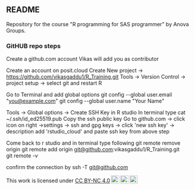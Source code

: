 ## README

Repository for the course "R programming for SAS programmer" by Anova Groups.

### GitHUB repo steps
Create a github.com account
Vikas will add you as contributor

Create an account on posit.cloud
Create New project -> https://github.com/vikasgaddu1/R_Training.git
Tools -> Version Control -> project setup -> select git and restart R

Go to Terminal and add global options
git config --global user.email "you@example.com"
git config --global user.name "Your Name"

Tools -> Global options -> Create SSH Key in R studio
In terminal type cat ~/.ssh/id_ed25519.pub
Copy the ssh public key
Go to github.com -> click icon on right ->settings -> ssh and gpg keys -> click 'new ssh key' ->
description add 'rstudio_cloud' and paste ssh key from above step

Come back to r studio and in terminal type following
git remote remove origin
git remote add origin git@github.com:vikasgaddu1/R_Training.git  
git remote -v

confirm the connection by
ssh -T git@github.com


<p xmlns:cc="http://creativecommons.org/ns#">

This work is licensed under <a href="https://creativecommons.org/licenses/by-nc/4.0/?ref=chooser-v1" target="_blank" rel="license noopener noreferrer" style="display:inline-block;">CC BY-NC 4.0<img src="https://mirrors.creativecommons.org/presskit/icons/cc.svg?ref=chooser-v1" style="height:22px!important;margin-left:3px;vertical-align:text-bottom;"/><img src="https://mirrors.creativecommons.org/presskit/icons/by.svg?ref=chooser-v1" style="height:22px!important;margin-left:3px;vertical-align:text-bottom;"/><img src="https://mirrors.creativecommons.org/presskit/icons/nc.svg?ref=chooser-v1" style="height:22px!important;margin-left:3px;vertical-align:text-bottom;"/></a>

</p>
